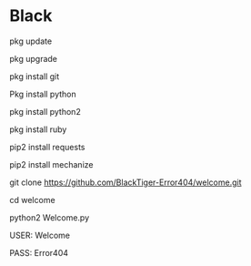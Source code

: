 # Black
pkg update

pkg upgrade

pkg install git

Pkg install python

pkg install python2

pkg install ruby

pip2 install requests

pip2 install mechanize

git clone https://github.com/BlackTiger-Error404/welcome.git

cd welcome

python2 Welcome.py

USER: Welcome

PASS: Error404

